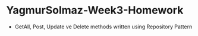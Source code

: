 # YagmurSolmaz-Week3-Homework 

- GetAll, Post, Update ve Delete methods written using Repository Pattern
